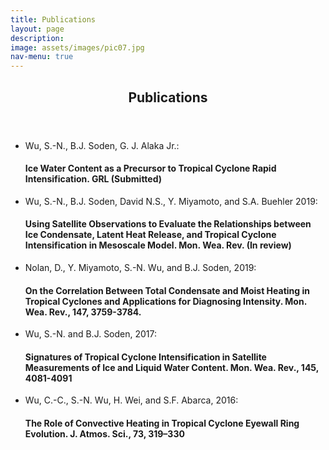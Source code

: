 ```yaml
---
title: Publications
layout: page
description:
image: assets/images/pic07.jpg
nav-menu: true
---
```


<!-- Main -->
<div id="main" class="alt">

<!-- One -->
<section id="one">
	<div class="inner">
		<header class="major">
			<h1>Publications</h1>
		</header>

<!-- Content -->
<ul>
  <li> Wu, S.-N., B.J. Soden, G. J. Alaka Jr.: <h4>Ice Water Content as a Precursor to Tropical Cyclone Rapid Intensification. GRL (Submitted)</h4></li>
  <li> Wu, S.-N., B.J. Soden, David N.S., Y. Miyamoto, and S.A. Buehler 2019: <h4>Using Satellite Observations to Evaluate the Relationships between Ice Condensate, Latent Heat Release, and Tropical Cyclone Intensification in Mesoscale Model. Mon. Wea. Rev. (In review)</h4></li>
	<li> Nolan, D., Y. Miyamoto, S.-N. Wu, and B.J. Soden, 2019: <h4>On the Correlation Between Total Condensate and Moist Heating in Tropical Cyclones and Applications for Diagnosing Intensity. Mon. Wea. Rev., 147, 3759-3784.</h4></li>
	<li> Wu, S.-N. and B.J. Soden, 2017: <h4>Signatures of Tropical Cyclone Intensification in Satellite Measurements of Ice and Liquid Water Content. Mon. Wea. Rev., 145, 4081-4091</h4></li>
	<li> Wu, C.-C., S.-N. Wu, H. Wei, and S.F. Abarca, 2016: <h4>The Role of Convective Heating in Tropical Cyclone Eyewall Ring Evolution. J. Atmos. Sci., 73, 319–330</h4></li>
</ul>
